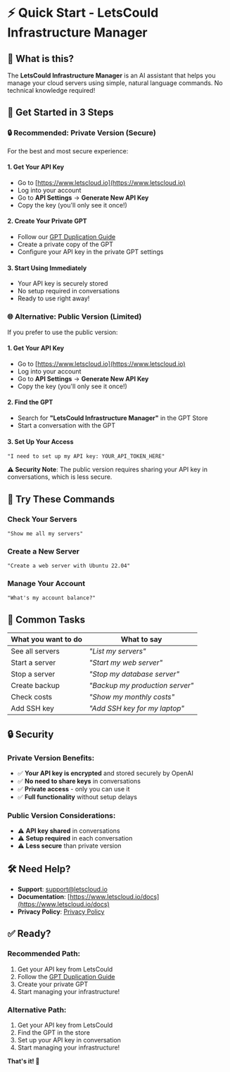 # ⚡ Quick Start - LetsCould Infrastructure Manager

## 🎯 What is this?

The **LetsCould Infrastructure Manager** is an AI assistant that helps you manage your cloud servers using simple, natural language commands. No technical knowledge required!

## 🚀 Get Started in 3 Steps

### **🔒 Recommended: Private Version (Secure)**

For the best and most secure experience:

#### 1. Get Your API Key
- Go to [https://www.letscloud.io](https://www.letscloud.io)
- Log into your account
- Go to **API Settings** → **Generate New API Key**
- Copy the key (you'll only see it once!)

#### 2. Create Your Private GPT
- Follow our [GPT Duplication Guide](GPT_DUPLICATION_GUIDE.md)
- Create a private copy of the GPT
- Configure your API key in the private GPT settings

#### 3. Start Using Immediately
- Your API key is securely stored
- No setup required in conversations
- Ready to use right away!

### **🌐 Alternative: Public Version (Limited)**

If you prefer to use the public version:

#### 1. Get Your API Key
- Go to [https://www.letscloud.io](https://www.letscloud.io)
- Log into your account
- Go to **API Settings** → **Generate New API Key**
- Copy the key (you'll only see it once!)

#### 2. Find the GPT
- Search for **"LetsCould Infrastructure Manager"** in the GPT Store
- Start a conversation with the GPT

#### 3. Set Up Your Access
```
"I need to set up my API key: YOUR_API_TOKEN_HERE"
```

**⚠️ Security Note**: The public version requires sharing your API key in conversations, which is less secure.

## 💬 Try These Commands

### Check Your Servers
```
"Show me all my servers"
```

### Create a New Server
```
"Create a web server with Ubuntu 22.04"
```

### Manage Your Account
```
"What's my account balance?"
```

## 🔧 Common Tasks

| What you want to do | What to say |
|-------------------|-------------|
| See all servers | *"List my servers"* |
| Start a server | *"Start my web server"* |
| Stop a server | *"Stop my database server"* |
| Create backup | *"Backup my production server"* |
| Check costs | *"Show my monthly costs"* |
| Add SSH key | *"Add SSH key for my laptop"* |

## 🔒 Security

### **Private Version Benefits:**
- ✅ **Your API key is encrypted** and stored securely by OpenAI
- ✅ **No need to share keys** in conversations
- ✅ **Private access** - only you can use it
- ✅ **Full functionality** without setup delays

### **Public Version Considerations:**
- ⚠️ **API key shared** in conversations
- ⚠️ **Setup required** in each conversation
- ⚠️ **Less secure** than private version

## 🛠️ Need Help?

- **Support**: support@letscloud.io
- **Documentation**: [https://www.letscloud.io/docs](https://www.letscloud.io/docs)
- **Privacy Policy**: [Privacy Policy](https://letscloud-community.github.io/letscloud-openapi-gpt/privacy-policy.html)

## ✅ Ready?

### **Recommended Path:**
1. Get your API key from LetsCould
2. Follow the [GPT Duplication Guide](GPT_DUPLICATION_GUIDE.md)
3. Create your private GPT
4. Start managing your infrastructure!

### **Alternative Path:**
1. Get your API key from LetsCould
2. Find the GPT in the store
3. Set up your API key in conversation
4. Start managing your infrastructure!

**That's it! 🎉**
